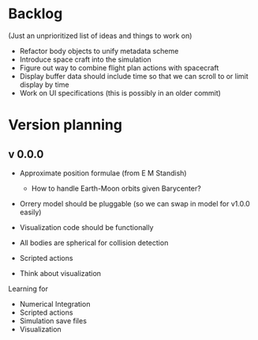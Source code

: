 Backlog
=======
(Just an unprioritized list of ideas and things to work on)

* Refactor body objects to unify metadata scheme
* Introduce space craft into the simulation
* Figure out way to combine flight plan actions with spacecraft
* Display buffer data should include time so that we can scroll to or limit display by time
* Work on UI specifications (this is possibly in an older commit)


Version planning
================

v 0.0.0
-------
- Approximate position formulae (from E M Standish)
	- How to handle Earth-Moon orbits given Barycenter?
- Orrery model should be pluggable (so we can swap in model for v1.0.0 easily)
- Visualization code should be functionally 


- All bodies are spherical for collision detection
- Scripted actions
- Think about visualization


Learning for
- Numerical Integration
- Scripted actions
- Simulation save files
- Visualization